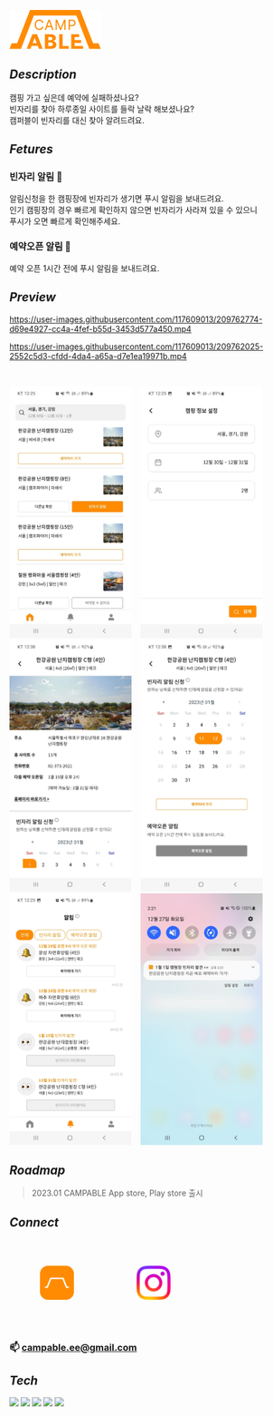 ![logo](./public/img/logo_FF8B02.png)
## _Description_
캠핑 가고 싶은데 예약에 실패하셨나요?<br>
빈자리를 찾아 하루종일 사이트를 들락 날락 해보셨나요?<br>
캠퍼블이 빈자리를 대신 찾아 알려드려요.

## _Fetures_
### 빈자리 알림 👀
알림신청을 한 캠핑장에 빈자리가 생기면 푸시 알림을 보내드려요.<br>
인기 캠핑장의 경우 빠르게 확인하지 않으면 빈자리가 사라져 있을 수 있으니<br> 
푸시가 오면 빠르게 확인해주세요.

### 예약오픈 알림 🔔
예약 오픈 1시간 전에 푸시 알림을 보내드려요.

## _Preview_
https://user-images.githubusercontent.com/117609013/209762774-d69e4927-cc4a-4fef-b55d-3453d577a450.mp4

https://user-images.githubusercontent.com/117609013/209762025-2552c5d3-cfdd-4da4-a65a-d7e1ea19971b.mp4

<br>
<p align="left">
    <img src="/public/preview/capture_home01.jpg" width="216" height=444">
    &nbsp&nbsp
    <img src="/public/preview/capture_search01.jpg" width="216" height=444">
    &nbsp&nbsp
    <img src="/public/preview/capture_detail01.jpg" width="216" height=444">
    &nbsp&nbsp
    <img src="/public/preview/capture_detail02.jpg" width="216" height=444">
    &nbsp&nbsp
    <img src="/public/preview/capture_noti01.jpg" width="216" height=444">
    &nbsp&nbsp
    <img src="/public/preview/capture_vacancy01.jpg" width="216" height=444">
</p>
 
## _Roadmap_ 
> 2023.01 CAMPABLE App store, Play store 출시

## _Connect_
<br>
&nbsp&nbsp&nbsp&nbsp&nbsp
<a href="https://campable.ee/" target="_blank" style="display: inline-block; margin: 30px;">
    <img src="/public/img/campable.png" width="60" height="60">
</a>
&nbsp&nbsp&nbsp&nbsp&nbsp
&nbsp&nbsp&nbsp&nbsp&nbsp
<a href="https://www.instagram.com/campable.ee/" target="_blank" style="display: inline-block; margin: 30px;">
    <img src="/public/img/Instagram.png" width="60" height="60">
</a>
&nbsp&nbsp&nbsp&nbsp&nbsp
<br>
<br>

### 📫 campable.ee@gmail.com


## _Tech_
<img src="https://img.shields.io/badge/Python-1E415E?style=flat-square&logo=Python&logoColor=white"/></a>
<img src="https://img.shields.io/badge/Django-0C4B33?style=flat-square&logo=Django&logoColor=white"/></a>
<img src="https://img.shields.io/badge/React-20232A?style=flat-square&logo=React&logoColor=61DAFB"/></a>
<img src="https://img.shields.io/badge/React Native-20232A?style=flat-square&logo=React&logoColor=61DAFB"/></a>
<img src="https://img.shields.io/badge/Expo-14191F?style=flat-square&logo=Expo&logoColor=BCC3CD"/></a>

